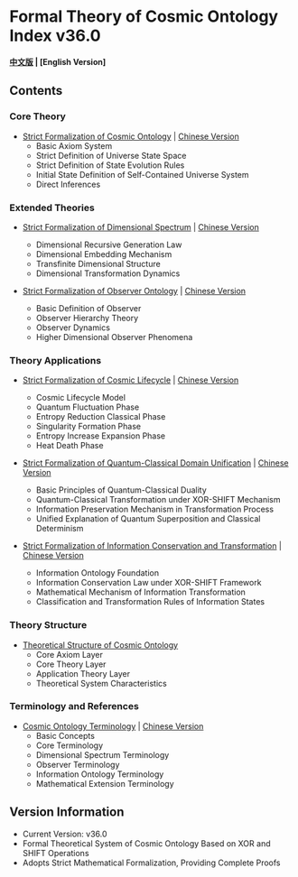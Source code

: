 # Formal Theory of Cosmic Ontology Index v36.0

**[中文版](formal_theory.md) | [English Version]**

## Contents

### Core Theory

- [Strict Formalization of Cosmic Ontology](formal_theory/formal_theory_cosmic_ontology_en.md) | [Chinese Version](formal_theory/formal_theory_cosmic_ontology.md)
  - Basic Axiom System
  - Strict Definition of Universe State Space
  - Strict Definition of State Evolution Rules
  - Initial State Definition of Self-Contained Universe System
  - Direct Inferences

### Extended Theories

- [Strict Formalization of Dimensional Spectrum](formal_theory/formal_theory_dimensional_spectrum_en.md) | [Chinese Version](formal_theory/formal_theory_dimensional_spectrum.md)
  - Dimensional Recursive Generation Law
  - Dimensional Embedding Mechanism
  - Transfinite Dimensional Structure
  - Dimensional Transformation Dynamics

- [Strict Formalization of Observer Ontology](formal_theory/formal_theory_observer_ontology_en.md) | [Chinese Version](formal_theory/formal_theory_observer_ontology.md)
  - Basic Definition of Observer
  - Observer Hierarchy Theory
  - Observer Dynamics
  - Higher Dimensional Observer Phenomena

### Theory Applications

- [Strict Formalization of Cosmic Lifecycle](formal_theory/formal_theory_cosmic_lifecycle_en.md) | [Chinese Version](formal_theory/formal_theory_cosmic_lifecycle.md)
  - Cosmic Lifecycle Model
  - Quantum Fluctuation Phase
  - Entropy Reduction Classical Phase
  - Singularity Formation Phase
  - Entropy Increase Expansion Phase
  - Heat Death Phase

- [Strict Formalization of Quantum-Classical Domain Unification](formal_theory/formal_theory_quantum_classical_unification_en.md) | [Chinese Version](formal_theory/formal_theory_quantum_classical_unification.md)
  - Basic Principles of Quantum-Classical Duality
  - Quantum-Classical Transformation under XOR-SHIFT Mechanism
  - Information Preservation Mechanism in Transformation Process
  - Unified Explanation of Quantum Superposition and Classical Determinism

- [Strict Formalization of Information Conservation and Transformation](formal_theory/formal_theory_information_conservation_en.md) | [Chinese Version](formal_theory/formal_theory_information_conservation.md)
  - Information Ontology Foundation
  - Information Conservation Law under XOR-SHIFT Framework
  - Mathematical Mechanism of Information Transformation
  - Classification and Transformation Rules of Information States

### Theory Structure

- [Theoretical Structure of Cosmic Ontology](formal_theory/theory_structure.md)
  - Core Axiom Layer
  - Core Theory Layer
  - Application Theory Layer
  - Theoretical System Characteristics

### Terminology and References

- [Cosmic Ontology Terminology](formal_theory/terminology_en.md) | [Chinese Version](formal_theory/terminology.md)
  - Basic Concepts
  - Core Terminology
  - Dimensional Spectrum Terminology
  - Observer Terminology
  - Information Ontology Terminology
  - Mathematical Extension Terminology

## Version Information

- Current Version: v36.0
- Formal Theoretical System of Cosmic Ontology Based on XOR and SHIFT Operations
- Adopts Strict Mathematical Formalization, Providing Complete Proofs 